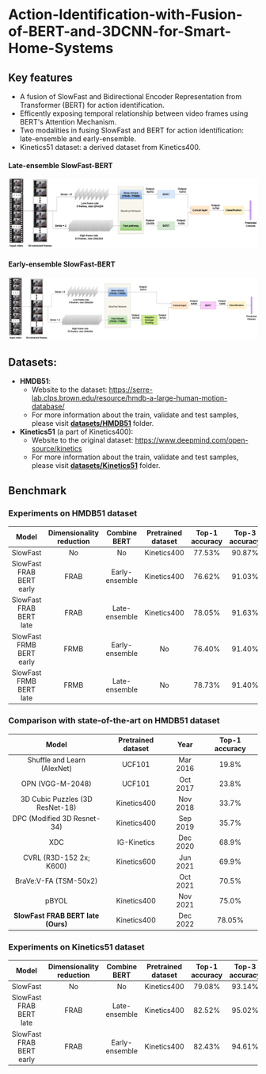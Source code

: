 # Action-Identification-with-Fusion-of-BERT-and-3DCNN-for-Smart-Home-Systems

## Key features
- A fusion of SlowFast and Bidirectional Encoder Representation from Transformer (BERT) for action identification.
- Efficently exposing temporal relationship between video frames using BERT's Attention Mechanism.
- Two modalities in fusing SlowFast and BERT for action identification: late-ensemble and early-ensemble.
- Kinetics51 dataset: a derived dataset from Kinetics400.

#### Late-ensemble SlowFast-BERT
<img src="images/FRAB_FRMB_late.png">

#### Early-ensemble SlowFast-BERT
<img src="images/FRAB_FRMB_early.png">

## Datasets:
  - **HMDB51**:
    - Website to the dataset: https://serre-lab.clps.brown.edu/resource/hmdb-a-large-human-motion-database/
    - For more information about the train, validate and test samples, please visit <a href="datasets/HMDB51"><strong>datasets/HMDB51</strong></a> folder.
  - **Kinetics51** (a part of Kinetics400): 
    - Website to the original dataset: https://www.deepmind.com/open-source/kinetics
    - For more information about the train, validate and test samples, please visit <a href="datasets/Kinetics51"><strong>datasets/Kinetics51</strong></a> folder.

## Benchmark

### Experiments on HMDB51 dataset
| Model | Dimensionality reduction | Combine BERT | Pretrained dataset | Top-1 accuracy | Top-3 accuracy |
| :---: | :---: | :---: | :---: | :---: | :---: |
| SlowFast | No | No | Kinetics400 | 77.53% | 90.87% |
| SlowFast FRAB BERT early | FRAB | Early-ensemble | Kinetics400 | 76.62% | 91.03% |
| SlowFast FRAB BERT late | FRAB | Late-ensemble | Kinetics400 | 78.05% | 91.63% |
| SlowFast FRMB BERT early | FRMB | Early-ensemble | No | 76.40% | 91.40% |
| SlowFast FRMB BERT late | FRMB | Late-ensemble | No | 78.73% | 91.40% |

### Comparison with state-of-the-art on HMDB51 dataset
| Model | Pretrained dataset | Year | Top-1 accuracy |
| :---: | :---: | :---: | :---: |
| Shuffle and Learn (AlexNet) | UCF101 | Mar 2016 | 19.8% |
| OPN (VGG-M-2048) | UCF101 | Oct 2017 | 23.8% |
| 3D Cubic Puzzles (3D ResNet-18) | Kinetics400 | Nov 2018 | 33.7% |
| DPC (Modified 3D Resnet-34) | Kinetics400 | Sep 2019 | 35.7% |
| XDC | IG-Kinetics | Dec 2020 | 68.9% |
| CVRL (R3D-152 2x; K600) | Kinetics600 | Jun 2021 | 69.9% |
| BraVe:V-FA (TSM-50x2) |  | Oct 2021 | 70.5% |
| pBYOL | Kinetics400 | Nov 2021 | 75.0% |
| **SlowFast FRAB BERT late (Ours)** | Kinetics400 | Dec 2022 | 78.05% |

### Experiments on Kinetics51 dataset
| Model | Dimensionality reduction | Combine BERT | Pretrained dataset | Top-1 accuracy | Top-3 accuracy |
| :---: | :---: | :---: | :---: | :---: | :---: |
| SlowFast | No | No | Kinetics400 | 79.08% | 93.14% |
| SlowFast FRAB BERT late | FRAB | Late-ensemble | Kinetics400 | 82.52% | 95.02% |
| SlowFast FRAB BERT early | FRAB | Early-ensemble | Kinetics400 | 82.43% | 94.61% |
